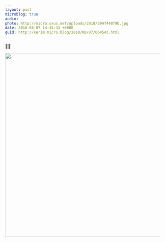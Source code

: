 ```yaml
---
layout: post
microblog: true
audio: 
photo: http://micro.oxus.net/uploads/2018/394f448f9b.jpg
date: 2018-08-07 14:45:43 +0800
guid: http://kerim.micro.blog/2018/08/07/064543.html
---
```

🐌💋

<img src="http://micro.oxus.net/uploads/2018/394f448f9b.jpg" width="600" height="600" />
